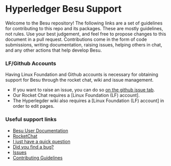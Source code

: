 # Hyperledger Besu Support

Welcome to the Besu repository! The following links are a set of guidelines for contributing to this repo and its packages. These are mostly guidelines, not rules. Use your best judgement, and feel free to propose changes to this document in a pull request. Contributions come in the form of code submissions, writing documentation, raising issues, helping others in chat, and any other actions that help develop Besu.

### LF/Github Accounts

Having Linux Foundation and Github accounts is necessary for obtaining support for Besu through the rocket chat, wiki and issue management.  
* If you want to raise an issue, you can do so [on the github issue tab](https://github.com/hyperledger/besu/issues).   
* Our Rocket Chat requires a [Linux Foundation (LF) account].
* The Hyperlegder wiki also requires a [Linux Foundation (LF) account] in order to edit pages.

### Useful support links

* [Besu User Documentation]
* [RocketChat]
* [I just have a quick question](https://wiki.hyperledger.org/display/BESU/I+just+have+a+quick+question)
* [Did you find a bug?](https://wiki.hyperledger.org/display/BESU/Reporting+Bugs)
* [Issues](https://wiki.hyperledger.org/display/BESU/Issues)
* [Contributing Guidelines]


[Besu User Documentation]: https://besu.hyperledger.org
[RocketChat]: https://chat.hyperledger.org/
[Contributing Guidelines]: CONTRIBUTING.md